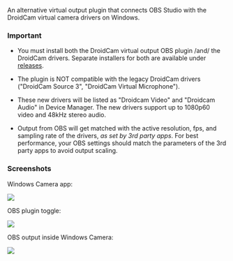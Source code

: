 
An alternative virtual output plugin that connects OBS Studio
with the DroidCam virtual camera drivers on Windows.

### Important

* You must install both the DroidCam virtual output OBS plugin /and/ the DroidCam drivers.
Separate installers for both are available under [releases](../../releases).

* The plugin is NOT compatible with the legacy DroidCam drivers
("DroidCam Source 3", "DroidCam Virtual Microphone").

* These new drivers will be listed as "Droidcam Video" and "Droidcam Audio" in Device Manager.
The new drivers support up to 1080p60 video and 48kHz stereo audio.

* Output from OBS will get matched with the active resolution, fps, and sampling rate of the drivers, _as set by 3rd party apps_. For best performance, your OBS settings should match the parameters of the 3rd party apps to avoid output scaling.

### Screenshots

Windows Camera app:

<img src="http://files.dev47apps.net/img/ss/dc-windows-camera.png" />

OBS plugin toggle:

<img src="http://files.dev47apps.net/img/ss/obs-dcvo-menu.png" />

OBS output inside Windows Camera:

<img src="http://files.dev47apps.net/img/ss/obs-dcvo-test.png" />
